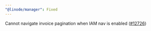 ```yaml
---
"@linode/manager": Fixed
---
```


Cannot navigate invoice pagination when IAM nav is enabled ([#12726](https://github.com/linode/manager/pull/12726))
